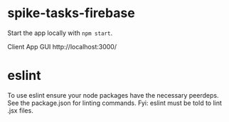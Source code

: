 # spike-tasks-firebase

Start the app locally with `npm start`.

Client App GUI
http://localhost:3000/


# eslint
To use eslint ensure your node packages have the necessary peerdeps.
See the package.json for linting commands. Fyi: eslint must be told to lint .jsx files.
